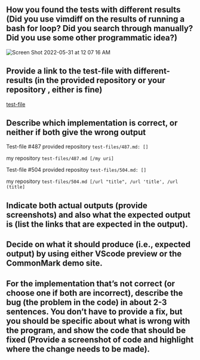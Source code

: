 ## How you found the tests with different results (Did you use vimdiff on the results of running a bash for loop? Did you search through manually? Did you use some other programmatic idea?)

![Screen Shot 2022-05-31 at 12 07 16 AM](https://user-images.githubusercontent.com/103228431/171113911-fd044259-5df8-4844-955e-fa262130868a.png)

## Provide a link to the test-file with different-results (in the provided repository or your repository , either is fine)
[test-file]()

## Describe which implementation is correct, or neither if both give the wrong output
Test-file #487
provided repository
`test-files/487.md:
[]`

my repository
`test-files/487.md
[/my uri]`

Test-file #504
provided repositoy
`test-files/504.md:
[]`

my repository
`test-files/504.md
[/url "title", /url 'title', /url (title]`

## Indicate both actual outputs (provide screenshots) and also what the expected output is (list the links that are expected in the output).

## Decide on what it should produce (i.e., expected output) by using either VScode preview or the CommonMark demo site.

## For the implementation that’s not correct (or choose one if both are incorrect), describe the bug (the problem in the code) in about 2-3 sentences. You don’t have to provide a fix, but you should be specific about what is wrong with the program, and show the code that should be fixed (Provide a screenshot of code and highlight where the change needs to be made).
